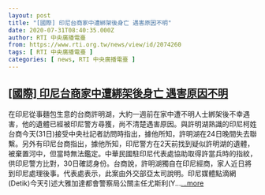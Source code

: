 ```yaml
---
layout: post
title: "[國際] 印尼台商家中遭綁架後身亡 遇害原因不明"
date: 2020-07-31T08:40:35.000Z
author: RTI 中央廣播電臺
from: https://www.rti.org.tw/news/view/id/2074260
tags: [ RTI 中央廣播電臺 ]
categories: [ news, RTI 中央廣播電臺 ]
---
```

<!--1596184835000-->
[[國際] 印尼台商家中遭綁架後身亡 遇害原因不明](https://www.rti.org.tw/news/view/id/2074260)
------

<div>
在印尼從事麵包生意的台商許明湖，大約一週前在家中遭不明人士綁架後不幸遇害，他的遺體已經被印尼警方尋獲，尚不清楚遇害原因。與許明湖熟識的印尼柯姓台商今天(31日)接受中央社記者訪問時指出，據他所知，許明湖在24日晚間失去聯繫。另外有印尼台商指出，據他所知，印尼警方在2天前找到疑似許明湖的遺體，被棄置河中，但當時無法鑑定。中華民國駐印尼代表處協助取得許當兵時的指紋，供印尼警方比對，30日確認身份。台商說，許明湖獨自在印尼經商，家人近日將到印尼處理後事。代表處表示，此案由外交部亞太司說明。印尼媒體點滴網(Detik)今天引述大雅加達都會警察局公關主任尤斯利(Y...<a target="_blank" href="https://www.rti.org.tw/news/view/id/2074260">...more</a>
</div>
